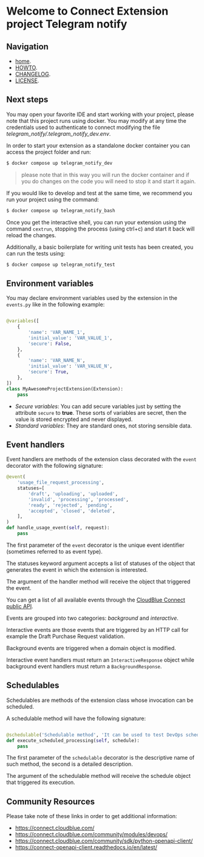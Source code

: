 # Welcome to Connect Extension project Telegram notify

## Navigation
*   [home](./README.md).
*   [HOWTO](./HOWTO.md).
*   [CHANGELOG](./CHANGELOG.md).
*   [LICENSE](./LICENSE).

## Next steps

You may open your favorite IDE and start working with your project, please note that this project runs using docker.
You may modify at any time the credentials used to authenticate to connect modifying the file *telegram_notify/.telegram_notify_dev.env*.


In order to start your extension as a standalone docker container you can access the project folder and run:

```sh
$ docker compose up telegram_notify_dev
```

> please note that in this way you will run the docker container and if you do changes on the code you will need to stop it and start it again.

If you would like to develop and test at the same time, we recommend you run your project using the command:

```sh
$ docker compose up telegram_notify_bash
```

Once you get the interactive shell, you can run your extension using the command `cextrun`, stopping the process (using ctrl+c) and start it back will reload the changes.

Additionally, a basic boilerplate for writing unit tests has been created, you can run the tests using:

```sh
$ docker compose up telegram_notify_test
```


## Environment variables

You may declare environment variables used by the extension in the `events.py` like in the following example:

```python

@variables([
    {
        'name': 'VAR_NAME_1',
        'initial_value': 'VAR_VALUE_1',
        'secure': False,
    },
    {
        'name': 'VAR_NAME_N',
        'initial_value': 'VAR_VALUE_N',
        'secure': True,
    },
])
class MyAwesomeProjectExtension(Extension):
	pass
```


* *Secure variables*:
You can add secure variables just by setting the attribute `secure` to **true**. These sorts of variables are secret, then the value is stored encrypted and never displayed.
* *Standard variables*:
They are standard ones, not storing sensible data.


## Event handlers

Event handlers are methods of the extension class decorated with the `event`
decorator with the following signature:

```python
@event(
    'usage_file_request_processing',
    statuses=[
        'draft', 'uploading', 'uploaded',
        'invalid', 'processing', 'processed',
        'ready', 'rejected', 'pending',
        'accepted', 'closed', 'deleted',
    ],
)
def handle_usage_event(self, request):
	pass

```

The first parameter of the `event` decorator is the unique event identifier (sometimes referred to as event type).

The statuses keyword argument accepts a list of statuses of the object that generates the event in which the extension is interested.

The argument of the handler method will receive the object that triggered the event.

You can get a list of all available events through the [CloudBlue Connect public API](https://connect.cloudblue.com/community/developers/api/openapi/#operations-tag-DevOps). 

Events are grouped into two categories: *background* and *interactive*.

Interactive events are those events that are triggered by an HTTP call for example the Draft Purchase Request validation.

Background events are triggered when a domain object is modified.

Interactive event handlers must return an `InteractiveResponse` object while
background event handlers must return a `BackgroundResponse`.


## Schedulables

Schedulables are methods of the extension class whose invocation can be scheduled. 

A schedulable method will have the following signature:

```python

@schedulable('Schedulable method', 'It can be used to test DevOps scheduler.')
def execute_scheduled_processing(self, schedule):
	pass
```

The first parameter of the `schedulable` decorator is the descriptive name of such method, the second is a detailed description.

The argument of the schedulable method will receive the schedule object that triggered its execution. 



## Community Resources

Please take note of these links in order to get additional information:

* https://connect.cloudblue.com/
* https://connect.cloudblue.com/community/modules/devops/
* https://connect.cloudblue.com/community/sdk/python-openapi-client/
* https://connect-openapi-client.readthedocs.io/en/latest/
